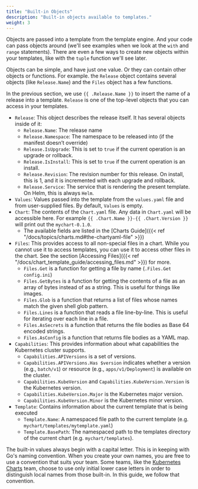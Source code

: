 ```yaml
---
title: "Built-in Objects"
description: "Built-in objects available to templates."
weight: 3
---
```


Objects are passed into a template from the template engine. And your code can
pass objects around (we'll see examples when we look at the `with` and `range`
statements). There are even a few ways to create new objects within your
templates, like with the `tuple` function we'll see later.

Objects can be simple, and have just one value. Or they can contain other
objects or functions. For example. the `Release` object contains several objects
(like `Release.Name`) and the `Files` object has a few functions.

In the previous section, we use `{{ .Release.Name }}` to insert the name of a
release into a template. `Release` is one of the top-level objects that you can
access in your templates.

- `Release`: This object describes the release itself. It has several objects
  inside of it:
  - `Release.Name`: The release name
  - `Release.Namespace`: The namespace to be released into (if the manifest
    doesn’t override)
  - `Release.IsUpgrade`: This is set to `true` if the current operation is an
    upgrade or rollback.
  - `Release.IsInstall`: This is set to `true` if the current operation is an
    install.
  - `Release.Revision`: The revision number for this release. On install, this
    is 1, and it is incremented with each upgrade and rollback.
  - `Release.Service`: The service that is rendering the present template. On
    Helm, this is always `Helm`.
- `Values`: Values passed into the template from the `values.yaml` file and from
  user-supplied files. By default, `Values` is empty.
- `Chart`: The contents of the `Chart.yaml` file. Any data in `Chart.yaml` will
  be accessible here. For example `{{ .Chart.Name }}-{{ .Chart.Version }}` will
  print out the `mychart-0.1.0`.
  - The available fields are listed in the [Charts Guide]({{< ref
    "/docs/topics/charts.md#the-chartyaml-file" >}})
- `Files`: This provides access to all non-special files in a chart. While you
  cannot use it to access templates, you can use it to access other files in the
  chart. See the section [Accessing Files]({{< ref
    "/docs/chart_template_guide/accessing_files.md" >}}) for more.
  - `Files.Get` is a function for getting a file by name (`.Files.Get
    config.ini`)
  - `Files.GetBytes` is a function for getting the contents of a file as an
    array of bytes instead of as a string. This is useful for things like
    images.
  - `Files.Glob` is a function that returns a list of files whose names match
    the given shell glob pattern.
  - `Files.Lines` is a function that reads a file line-by-line. This is useful
    for iterating over each line in a file.
  - `Files.AsSecrets` is a function that returns the file bodies as Base 64
    encoded strings.
  - `Files.AsConfig` is a function that returns file bodies as a YAML map.
- `Capabilities`: This provides information about what capabilities the
  Kubernetes cluster supports.
  - `Capabilities.APIVersions` is a set of versions.
  - `Capabilities.APIVersions.Has $version` indicates whether a version (e.g.,
    `batch/v1`) or resource (e.g., `apps/v1/Deployment`) is available on the
    cluster.
  - `Capabilities.KubeVersion` and `Capabilities.KubeVersion.Version` is the
    Kubernetes version.
  - `Capabilities.KubeVersion.Major` is the Kubernetes major version.
  - `Capabilities.KubeVersion.Minor` is the Kubernetes minor version.
- `Template`: Contains information about the current template that is being
  executed
  - `Template.Name`: A namespaced file path to the current template (e.g.
    `mychart/templates/mytemplate.yaml`)
  - `Template.BasePath`: The namespaced path to the templates directory of the current
    chart (e.g. `mychart/templates`).

The built-in values always begin with a capital letter. This is in keeping with
Go's naming convention. When you create your own names, you are free to use a
convention that suits your team. Some teams, like the [Kubernetes
Charts](https://github.com/helm/charts) team, choose to use only initial lower
case letters in order to distinguish local names from those built-in. In this
guide, we follow that convention.
